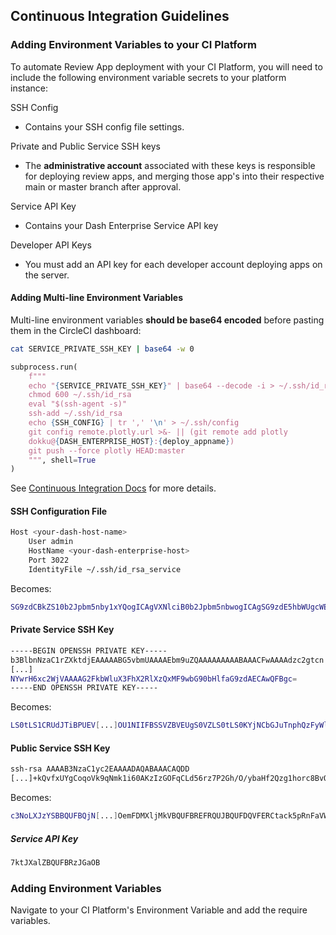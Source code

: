 ## Continuous Integration Guidelines

### Adding Environment Variables to your CI Platform

To automate Review App deployment with your CI Platform, you will need to 
include the following environment variable secrets to your platform instance:

SSH Config

  - Contains your SSH config file settings.

Private and Public Service SSH keys

  - The **administrative account** associated with these keys is responsible for
  deploying review apps, and merging those app's into their respective main or
  master branch after approval.

Service API Key

  - Contains your Dash Enterprise Service API key

Developer API Keys

  - You must add an API key for each developer account deploying apps on the
  server.

#### Adding Multi-line Environment Variables

Multi-line environment variables **should be base64 encoded** before pasting 
them in the CircleCI dashboard: 

``` sh
cat SERVICE_PRIVATE_SSH_KEY | base64 -w 0
```

```python
subprocess.run(
    f"""
    echo "{SERVICE_PRIVATE_SSH_KEY}" | base64 --decode -i > ~/.ssh/id_rsa
    chmod 600 ~/.ssh/id_rsa
    eval "$(ssh-agent -s)"
    ssh-add ~/.ssh/id_rsa
    echo {SSH_CONFIG} | tr ',' '\n' > ~/.ssh/config
    git config remote.plotly.url >&- || (git remote add plotly 
    dokku@{DASH_ENTERPRISE_HOST}:{deploy_appname})
    git push --force plotly HEAD:master
    """, shell=True
)
```


See [Continuous Integration Docs]() for more details.

#### SSH Configuration File

```sh
Host <your-dash-host-name>
    User admin
    HostName <your-dash-enterprise-host>
    Port 3022
    IdentityFile ~/.ssh/id_rsa_service

```
Becomes:

```sh
SG9zdCBkZS10b2Jpbm5nby1xYQogICAgVXNlciB0b2Jpbm5nbwogICAgSG9zdE5hbWUgcWEtZGUtNDEwLnBs[...]Lmhvc3QKICAgIFBvcnQgMzAyMgogICAgSWRlbnRpdHlGaWxlIH4vLnNzaC9hZG1pbl9xYV9kZV80MTBfcGxvdGx5X2hvc3QKICAgIFN0cmljdEhvc3RLZXlDaGVja2luZyBubwogICAgVXNlcktub3duSG9zdHNGaWxlIC9kZXYvbnVsbAoK
```

#### Private Service SSH Key

```sh
-----BEGIN OPENSSH PRIVATE KEY-----
b3BlbnNzaC1rZXktdjEAAAAABG5vbmUAAAAEbm9uZQAAAAAAAAABAAACFwAAAAdzc2gtcn
[...]
NYwrH6xc2WjVAAAAG2FkbWluX3FhX2RlXzQxMF9wbG90bHlfaG9zdAECAwQFBgc=
-----END OPENSSH PRIVATE KEY-----

```

Becomes:

```sh
LS0tLS1CRUdJTiBPUEV[...]OU1NIIFBSSVZBVEUgS0VZLS0tLS0KYjNCbGJuTnphQzFyWlhrdGRqRUFBQUFBQkc1SDZ4YzJXalZBQUFBRzJGa2JXbHVYM0ZoWDJSbFh6UXhNRjl3Ykc5MGJIbGZhRzl6ZEFFQ0F3UUZCZ2M9Ci0tLS0tRU5EIE9QRU5TU0ggUFJJVkFURSBLRVktLS0tLQo=
```

#### Public Service SSH Key

```sh
ssh-rsa AAAAB3NzaC1yc2EAAAADAQABAAACAQDD
[...]+kQvfxUYgCoqoVk9qNmk1i60AKzIzGOFqCLd56rz7P2Gh/O/ybaHf2Qzg1horc8BvQxfB0o9POaaPy80WZg5IkBtOQlLoJJD+ohlQcvpqN1odEAJnmOQ== service_account

```

Becomes:

```sh
c3NoLXJzYSBBQUFBQjN[...]OemFDMXljMkVBQUFBREFRQUJBQUFDQVFERCtack5pRnFaVWgxVlBYR3ZUdFpJWkhKVXoyMzh5OGJBdlhJOGdLT1FGbG9xODBXWmc1SWtCdE9RbExvSkpEK29obFFjdnBxTjFvZEVBSm5tT1E9PSBhZG1pbl9xYV9kZV80MTBfcGxvdGx5X2hvc3QK
```

##### Service API Key

```sh
7ktJXalZBQUFBRzJGaOB
```

### Adding Environment Variables

Navigate to your CI Platform's Environment Variable and add the require 
variables. 